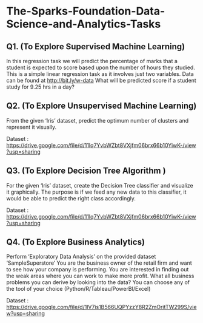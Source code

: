 # The-Sparks-Foundation-Data-Science-and-Analytics-Tasks

## Q1. (To Explore Supervised Machine Learning)
In this regression task we will predict the percentage of marks that a student is expected to score based upon the number of hours they studied. This is a simple linear regression task as it involves just two variables. Data can be found at http://bit.ly/w-data
What will be predicted score if a student study for 9.25 hrs in a day? 

## Q2. (To Explore Unsupervised Machine Learning)
From the given ‘Iris’ dataset, predict the optimum number of clusters and represent it visually.

Dataset : https://drive.google.com/file/d/11Iq7YvbWZbt8VXjfm06brx66b10YiwK-/view?usp=sharing

## Q3. (To Explore Decision Tree Algorithm )
For the given ‘Iris’ dataset, create the Decision Tree classifier and visualize it graphically. The purpose is if we feed any new data to this classifier, it would be able to predict the right class accordingly.

Dataset : https://drive.google.com/file/d/11Iq7YvbWZbt8VXjfm06brx66b10YiwK-/view?usp=sharing

## Q4. (To Explore Business Analytics)
Perform ‘Exploratory Data Analysis’ on the provided dataset ‘SampleSuperstore’ 
You are the business owner of the retail firm and want to see how your company is performing. You are interested in finding out the weak areas where you can work to make more profit. What all business problems you can derive by looking into the data? You can choose any of the tool of your choice (Python/R/Tableau/PowerBI/Excel)

Dataset : https://drive.google.com/file/d/1lV7is1B566UQPYzzY8R2ZmOritTW299S/view?usp=sharing
